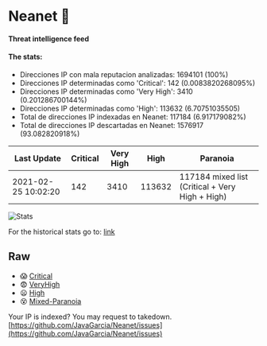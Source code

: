 # Neanet :hocho:
#### Threat intelligence feed
#### The stats:

- Direcciones IP con mala reputacion analizadas: 1694101 (100%)
- Direcciones IP determinadas como 'Critical':  142 (0.0083820268095%)
- Direcciones IP determinadas como 'Very High':  3410 (0.201286700144%)
- Direcciones IP determinadas como 'High':  113632 (6.70751035505)
- Total de direcciones IP indexadas en Neanet:  117184 (6.917179082%)
- Total de direcciones IP descartadas en Neanet:  1576917 (93.082820918%)

| Last Update | Critical | Very High | High | Paranoia |
| --- | --- | --- | --- | --- |
| 2021-02-25 10:02:20 | 142 | 3410 | 113632 | 117184 mixed list (Critical + Very High + High)|

![Stats](https://docs.google.com/spreadsheets/d/e/2PACX-1vSnaNMIXVabIpDJjufMlzH7poXnshF3mgd8Is1g9ytUEzVsP5my4Trn8f-xkoLLQ38xpL3HtmUexLo6/pubchart?oid=501124687&format=image)

For the historical stats go to: [link](/stats.csv)
## Raw
- :scream: [Critical](https://raw.githubusercontent.com/JavaGarcia/Neanet/master/blacklists/neanet_critical.txt)
- :fearful: [VeryHigh](https://raw.githubusercontent.com/JavaGarcia/Neanet/master/blacklists/neanet_veryHigh.txtt)
- :frowning: [High](https://raw.githubusercontent.com/JavaGarcia/Neanet/master/blacklists/neanet_high.txt)
- :dizzy_face: [Mixed-Paranoia](https://raw.githubusercontent.com/JavaGarcia/Neanet/master/blacklists/neanet_all.txt)


Your IP is indexed? You may request to takedown. [https://github.com/JavaGarcia/Neanet/issues](https://github.com/JavaGarcia/Neanet/issues)


































































































































































































































































































































































































































































































































































































































































































































































































































































































































































































































































































































































































































































































































































































































































































































































































































































































































































































































































































































































































































































































































































































































































































































































































































































































































































































































































































































































































































































































































































































































































































































































































































































































































































































































































































































































































































































































































































































































































































































































































































































































































































































































































































































































































































































































































































































































